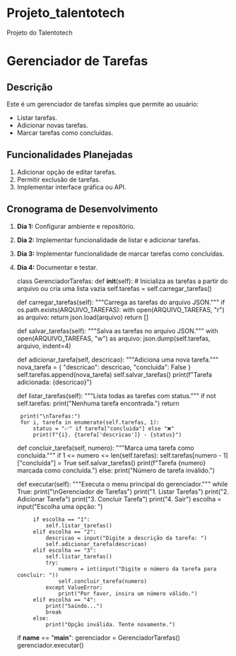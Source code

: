 # Projeto_talentotech
Projeto do Talentotech 


# Gerenciador de Tarefas

## Descrição
Este é um gerenciador de tarefas simples que permite ao usuário:
- Listar tarefas.
- Adicionar novas tarefas.
- Marcar tarefas como concluídas.

## Funcionalidades Planejadas
1. Adicionar opção de editar tarefas.
2. Permitir exclusão de tarefas.
3. Implementar interface gráfica ou API.

## Cronograma de Desenvolvimento
1. **Dia 1:** Configurar ambiente e repositório.
2. **Dia 2:** Implementar funcionalidade de listar e adicionar tarefas.
3. **Dia 3:** Implementar funcionalidade de marcar tarefas como concluídas.
4. **Dia 4:** Documentar e testar.









    class GerenciadorTarefas:
    def __init__(self):
        # Inicializa as tarefas a partir do arquivo ou cria uma lista vazia
        self.tarefas = self.carregar_tarefas()

    def carregar_tarefas(self):
        """Carrega as tarefas do arquivo JSON."""
        if os.path.exists(ARQUIVO_TAREFAS):
            with open(ARQUIVO_TAREFAS, "r") as arquivo:
                return json.load(arquivo)
        return []

    def salvar_tarefas(self):
        """Salva as tarefas no arquivo JSON."""
        with open(ARQUIVO_TAREFAS, "w") as arquivo:
            json.dump(self.tarefas, arquivo, indent=4)

    def adicionar_tarefa(self, descricao):
        """Adiciona uma nova tarefa."""
        nova_tarefa = {
            "descricao": descricao,
            "concluida": False
        }
        self.tarefas.append(nova_tarefa)
        self.salvar_tarefas()
        print(f"Tarefa adicionada: {descricao}")

    def listar_tarefas(self):
        """Lista todas as tarefas com status."""
        if not self.tarefas:
            print("Nenhuma tarefa encontrada.")
            return

        print("\nTarefas:")
        for i, tarefa in enumerate(self.tarefas, 1):
            status = "✅" if tarefa["concluida"] else "❌"
            print(f"{i}. {tarefa['descricao']} - {status}")

    def concluir_tarefa(self, numero):
        """Marca uma tarefa como concluída."""
        if 1 <= numero <= len(self.tarefas):
            self.tarefas[numero - 1]["concluida"] = True
            self.salvar_tarefas()
            print(f"Tarefa {numero} marcada como concluída.")
        else:
            print("Número de tarefa inválido.")

    def executar(self):
        """Executa o menu principal do gerenciador."""
        while True:
            print("\nGerenciador de Tarefas")
            print("1. Listar Tarefas")
            print("2. Adicionar Tarefa")
            print("3. Concluir Tarefa")
            print("4. Sair")
            escolha = input("Escolha uma opção: ")

            if escolha == "1":
                self.listar_tarefas()
            elif escolha == "2":
                descricao = input("Digite a descrição da tarefa: ")
                self.adicionar_tarefa(descricao)
            elif escolha == "3":
                self.listar_tarefas()
                try:
                    numero = int(input("Digite o número da tarefa para concluir: "))
                    self.concluir_tarefa(numero)
                except ValueError:
                    print("Por favor, insira um número válido.")
            elif escolha == "4":
                print("Saindo...")
                break
            else:
                print("Opção inválida. Tente novamente.")


    if __name__ == "__main__":
    gerenciador = GerenciadorTarefas()
    gerenciador.executar()
